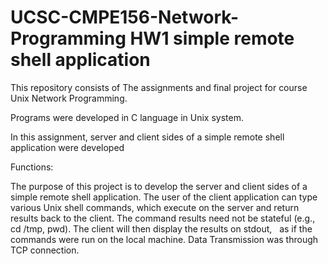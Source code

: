 # UCSC-CMPE156-Network-Programming HW1 simple remote shell application
This repository consists of The assignments and final project for course Unix Network Programming.

Programs were developed in C language in Unix system.

   In this assignment, server and client sides of a simple remote shell application were developed
   
Functions:

   The purpose of this project is to develop the server and client sides of a simple remote shell
   application. The user of the client application can type various Unix shell commands,
   which execute on the server and return results back to the client. The command results
   need not be stateful (e.g., cd /tmp, pwd). The client will then display the results on stdout,
   as if the commands were run on the local machine. Data Transmission was through TCP connection.

  

